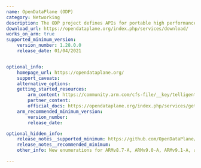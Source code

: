 ```yaml
---
name: OpenDataPlane (ODP)
category: Networking
description: The ODP project defines APIs for portable high performance data plane applications. The APIs enable various implementation strategies without letting the application know about the implementation details.
download_url: https://opendataplane.org/index.php/services/download/
works_on_arm: true
supported_minimum_version:
    version_number: 1.28.0.0
    release_date: 01/04/2021


optional_info:
    homepage_url: https://opendataplane.org/
    support_caveats:
    alternative_options:
    getting_started_resources:
        arm_content: https://community.arm.com/cfs-file/__key/telligent-evolution-components-attachments/01-1996-00-00-00-00-62-45/ODP-White-Paper_5F00_Final.pdf
        partner_content:
        official_docs: https://opendataplane.org/index.php/services/get-started/
    arm_recommended_minimum_version:
        version_number:
        release_date:

optional_hidden_info:
    release_notes__supported_minimum: https://github.com/OpenDataPlane/odp/releases/tag/v1.28.0.0
    release_notes__recommended_minimum:
    other_info: New enumerations for ARMv8.7-A, ARMv9.0-A, ARMv9.1-A, and ARMv9.2-A ISA versions were added in version 1.28.0.0. However, version 1.36.0.0 is the minimum version that successfully got built and tested on the neoverse N1. Before version 1.36.0.0, the build fails on both Linux/ARM64 and Linux/AMD64 platforms because HMAC_CTX_free is deprecated since OpenSSL 3.0.

---
```

